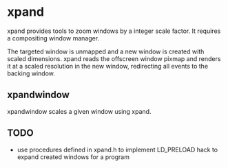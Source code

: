 xpand
=====

xpand provides tools to zoom windows by a integer scale factor. It requires a
compositing window manager.

The targeted window is unmapped and a new window is created with scaled
dimensions. xpand reads the offscreen window pixmap and renders it at a scaled
resolution in the new window, redirecting all events to the backing window.

xpandwindow
-----------

xpandwindow scales a given window using xpand.

TODO
----

- use procedures defined in xpand.h to implement LD_PRELOAD hack to expand
  created windows for a program
